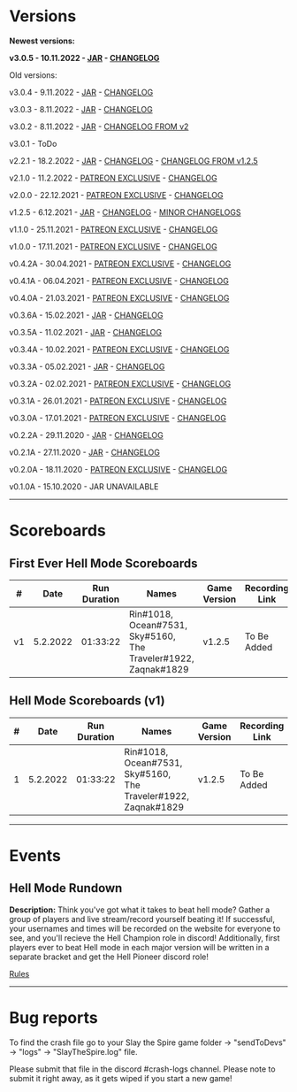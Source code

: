 # Versions

**Newest versions:**

**v3.0.5 - 10.11.2022 - [JAR](https://drive.google.com/file/d/1uJ-jfT-79xBI1IS8KENBWCcP8K4qiObk/view?usp=share_link) - [CHANGELOG](https://pastebin.com/raw/6zx2c1Eg)**

Old versions: 

v3.0.4 - 9.11.2022 - [JAR](https://drive.google.com/file/d/1npX-Yk-LbzO_b0w4kBMWacooKEzidldN/view?usp=share_link) - [CHANGELOG](https://pastebin.com/raw/AS4bGE6F)

v3.0.3 - 8.11.2022 - [JAR](https://drive.google.com/file/d/1kdwdEf2ZNMFpljg2X7cHAn3b5IkBKFYI/view?usp=share_link) - [CHANGELOG](https://pastebin.com/raw/LftGpXGA)

v3.0.2 - 8.11.2022 - [JAR](https://drive.google.com/file/d/1SUyfx4ZuPMT8vU2NooJwQ6efehuuYT_8/view?usp=sharing) - [CHANGELOG FROM v2](https://pastebin.com/raw/VJwqbpST)

v3.0.1 - ToDo

v2.2.1 - 18.2.2022 - [JAR](https://drive.google.com/file/d/1SUyfx4ZuPMT8vU2NooJwQ6efehuuYT_8/view?usp=sharing) - [CHANGELOG](https://pastebin.com/raw/38nxTM8j) - [CHANGELOG FROM v1.2.5](https://pastebin.com/raw/7xAq7bc5)

v2.1.0 - 11.2.2022 - [PATREON EXCLUSIVE](https://www.patreon.com/posts/62430452) - [CHANGELOG](https://pastebin.com/raw/RLfXfCyT)

v2.0.0 - 22.12.2021 - [PATREON EXCLUSIVE](https://www.patreon.com/posts/60199622) - [CHANGELOG](https://pastebin.com/raw/9giXQh8q)

v1.2.5 - 6.12.2021 - [JAR](https://drive.google.com/file/d/1SnevJ51Oech1i9ygdbZVni61NIYmBaT3/view?usp=sharing) - [CHANGELOG](https://pastebin.com/raw/2LaRmVYE) - [MINOR CHANGELOGS](https://pastebin.com/raw/VE6V6FBk)

v1.1.0 - 25.11.2021 - [PATREON EXCLUSIVE](https://www.patreon.com/posts/59144768) - [CHANGELOG](https://pastebin.com/raw/aaYHdzSL)

v1.0.0 - 17.11.2021 - [PATREON EXCLUSIVE](https://www.patreon.com/posts/58789104) - [CHANGELOG](https://pastebin.com/raw/xhTmksVA)

v0.4.2A - 30.04.2021 - [PATREON EXCLUSIVE](https://www.patreon.com/posts/50683144) - [CHANGELOG](https://pastebin.com/raw/YemzjZ1E)

v0.4.1A - 06.04.2021 - [PATREON EXCLUSIVE](https://www.patreon.com/posts/49696119) - [CHANGELOG](https://pastebin.com/raw/dRE6fJeJ)

v0.4.0A - 21.03.2021 - [PATREON EXCLUSIVE](https://www.patreon.com/posts/49033280) - [CHANGELOG](https://pastebin.com/raw/7LstYfKA)

v0.3.6A - 15.02.2021 - [JAR](https://www.dropbox.com/s/iwp7ifcrtyanafo/TogetherInSpire%20v0.3.6A.jar?dl=1) - [CHANGELOG](https://pastebin.com/raw/Rk9HMife)

v0.3.5A - 11.02.2021 - [JAR](https://www.dropbox.com/s/a97czdifesnseye/TogetherInSpire%20v0.3.5A.jar?dl=1) - [CHANGELOG](https://pastebin.com/raw/JJHTUDt8)

v0.3.4A - 10.02.2021 - [PATREON EXCLUSIVE](https://www.patreon.com/posts/47387881) - [CHANGELOG](https://pastebin.com/raw/kBKUQ8xh)

v0.3.3A - 05.02.2021 - [JAR](https://www.dropbox.com/s/37pxn1sahagjib5/TogetherInSpire%20v0.3.3A.jar?dl=1) - [CHANGELOG](https://pastebin.com/raw/z64rxUB3)

v0.3.2A - 02.02.2021 - [PATREON EXCLUSIVE](https://www.patreon.com/posts/47022604) - [CHANGELOG](https://pastebin.pl/view/raw/200ac3c0)

v0.3.1A - 26.01.2021 - [PATREON EXCLUSIVE](https://www.patreon.com/posts/46701837) - [CHANGELOG](https://pastebin.pl/view/raw/d4889bbc)

v0.3.0A - 17.01.2021 - [PATREON EXCLUSIVE](https://www.patreon.com/posts/46327483) - [CHANGELOG](https://pastebin.pl/view/raw/c5de1b1f)

v0.2.2A - 29.11.2020 - [JAR](https://www.dropbox.com/s/hsok7xq50t1drrn/TogetherInSpire%20v0.2.2A.jar?dl=1) - [CHANGELOG](https://pastebin.pl/view/raw/8065c25e)

v0.2.1A - 27.11.2020 - [JAR](https://www.dropbox.com/s/ovhep5tedyj5eil/TogetherInSpire%20v0.2.1A.jar?dl=1) - [CHANGELOG](https://pastebin.pl/view/raw/11bf37ac)

v0.2.0A - 18.11.2020 - [PATREON EXCLUSIVE](https://www.patreon.com/posts/together-in-v0-2-44048998) - [CHANGELOG](https://pastebin.pl/view/raw/db8c2833)

v0.1.0A - 15.10.2020 - JAR UNAVAILABLE

-----------

# Scoreboards

## First Ever Hell Mode Scoreboards


| # | Date  | Run Duration | Names | Game Version | Recording Link |
| ------------- | ------------- | ------------- | ------------- | ------------- | ------------- |
| v1 | 5.2.2022 | 01:33:22 | Rin#1018, Ocean#7531, Sky#5160, The Traveler#1922, Zaqnak#1829  | v1.2.5 | To Be Added |

## Hell Mode Scoreboards (v1)

| # | Date  | Run Duration | Names | Game Version | Recording Link |
| ------------- | ------------- | ------------- | ------------- | ------------- | ------------- |
| 1 | 5.2.2022 | 01:33:22 | Rin#1018, Ocean#7531, Sky#5160, The Traveler#1922, Zaqnak#1829  | v1.2.5 | To Be Added |

-----------

# Events

## Hell Mode Rundown

**Description:** Think you've got what it takes to beat hell mode? Gather a group of players and live stream/record yourself beating it! If successful, your usernames and times will be recorded on the website for everyone to see, and you'll recieve the Hell Champion role in discord! Additionally, first players ever to beat Hell mode in each major version will be written in a separate bracket and get the Hell Pioneer discord role!

[Rules](https://pastebin.com/raw/ZnLjTNTe)

--------------

# Bug reports

To find the crash file go to your Slay the Spire game folder -> "sendToDevs" -> "logs" -> "SlayTheSpire.log" file.

Please submit that file in the discord #crash-logs channel. Please note to submit it right away, as it gets wiped if you start a new game!
